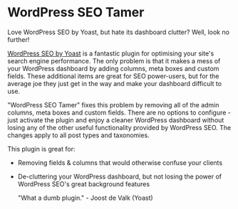 WordPress SEO Tamer
===================

Love WordPress SEO by Yoast, but hate its dashboard clutter? Well, look no further!

[WordPress SEO by Yoast](https://wordpress.org/plugins/wordpress-seo/) is a fantastic plugin for optimising your site's search engine performance. The only problem is that it makes a mess of your WordPress dashboard by adding columns, meta boxes and custom fields. These additional items are great for SEO power-users, but for the average joe they just get in the way and make your dashboard difficult to use.

"WordPress SEO Tamer" fixes this problem by removing all of the admin columns, meta boxes and custom fields. There are no options to configure - just activate the plugin and enjoy a cleaner WordPress dashboard without losing any of the other useful functionality provided by WordPress SEO. The changes apply to all post types and taxonomies.

This plugin is great for:

* Removing fields & columns that would otherwise confuse your clients
* De-cluttering your WordPress dashboard, but not losing the power of WordPress SEO's great background features

    "What a dumb plugin." - Joost de Valk (Yoast)